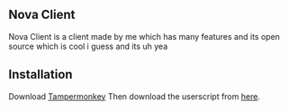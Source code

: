 ## Nova Client 
Nova Client is a client made by me which has many features and its open source which is cool i guess and its uh yea

## Installation 
Download [Tampermonkey](https://chromewebstore.google.com/detail/tampermonkey/dhdgffkkebhmkfjojejmpbldmpobfkfo?hl=en)
Then download the userscript from [here](https://raw.githubusercontent.com/karizzmaa/nova-client/refs/heads/main/nova-client.js).

